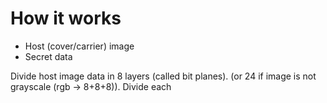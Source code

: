 # How it works

 * Host (cover/carrier) image
 * Secret data

Divide host image data in 8 layers (called bit planes). (or 24 if image is not grayscale (rgb -> 8+8+8)).
Divide each